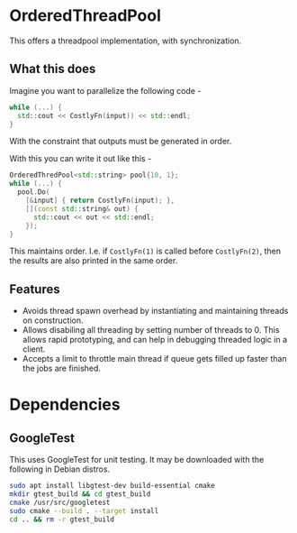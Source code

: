 # OrderedThreadPool

This offers a threadpool implementation, with synchronization.

## What this does
Imagine you want to parallelize the following code -

```c++
while (...) {
  std::cout << CostlyFn(input)) << std::endl;
}
```

With the constraint that outputs must be generated in order.

With this you can write it out like this -

```c++
OrderedThredPool<std::string> pool{10, 1};
while (...) {
  pool.Do(
    [&input] { return CostlyFn(input); },
    [](const std::string& out) {
      std::cout << out << std::endl;
    });
}
```
This maintains order. I.e. if `CostlyFn(1)` is called before `CostlyFn(2)`, then the results are also printed in the same order.

## Features

* Avoids thread spawn overhead by instantiating and maintaining threads on construction.
* Allows disabiling all threading by setting number of threads to 0. This allows rapid prototyping, and can help in debugging threaded logic in a client.
* Accepts a limit to throttle main thread if queue gets filled up faster than the jobs are finished.

# Dependencies

## GoogleTest

This uses GoogleTest for unit testing. It may be downloaded with the following in Debian distros.

```bash
sudo apt install libgtest-dev build-essential cmake
mkdir gtest_build && cd gtest_build
cmake /usr/src/googletest
sudo cmake --build . --target install
cd .. && rm -r gtest_build
```
